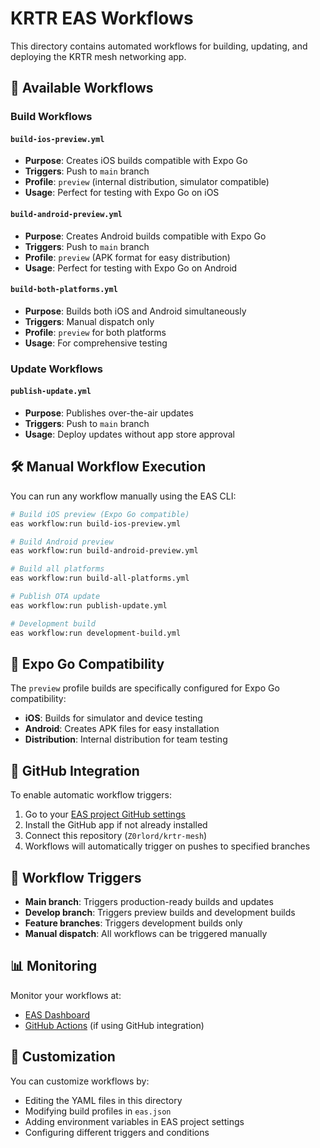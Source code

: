 # KRTR EAS Workflows

This directory contains automated workflows for building, updating, and deploying the KRTR mesh networking app.

## 🚀 Available Workflows

### Build Workflows

#### `build-ios-preview.yml`
- **Purpose**: Creates iOS builds compatible with Expo Go
- **Triggers**: Push to `main` branch
- **Profile**: `preview` (internal distribution, simulator compatible)
- **Usage**: Perfect for testing with Expo Go on iOS

#### `build-android-preview.yml`
- **Purpose**: Creates Android builds compatible with Expo Go
- **Triggers**: Push to `main` branch
- **Profile**: `preview` (APK format for easy distribution)
- **Usage**: Perfect for testing with Expo Go on Android

#### `build-both-platforms.yml`
- **Purpose**: Builds both iOS and Android simultaneously
- **Triggers**: Manual dispatch only
- **Profile**: `preview` for both platforms
- **Usage**: For comprehensive testing

### Update Workflows

#### `publish-update.yml`
- **Purpose**: Publishes over-the-air updates
- **Triggers**: Push to `main` branch
- **Usage**: Deploy updates without app store approval

## 🛠️ Manual Workflow Execution

You can run any workflow manually using the EAS CLI:

```bash
# Build iOS preview (Expo Go compatible)
eas workflow:run build-ios-preview.yml

# Build Android preview
eas workflow:run build-android-preview.yml

# Build all platforms
eas workflow:run build-all-platforms.yml

# Publish OTA update
eas workflow:run publish-update.yml

# Development build
eas workflow:run development-build.yml
```

## 📱 Expo Go Compatibility

The `preview` profile builds are specifically configured for Expo Go compatibility:

- **iOS**: Builds for simulator and device testing
- **Android**: Creates APK files for easy installation
- **Distribution**: Internal distribution for team testing

## 🔗 GitHub Integration

To enable automatic workflow triggers:

1. Go to your [EAS project GitHub settings](https://expo.dev/accounts/z0rlord/projects/krtr-mesh/github)
2. Install the GitHub app if not already installed
3. Connect this repository (`Z0rlord/krtr-mesh`)
4. Workflows will automatically trigger on pushes to specified branches

## 🎯 Workflow Triggers

- **Main branch**: Triggers production-ready builds and updates
- **Develop branch**: Triggers preview builds and development builds
- **Feature branches**: Triggers development builds only
- **Manual dispatch**: All workflows can be triggered manually

## 📊 Monitoring

Monitor your workflows at:
- [EAS Dashboard](https://expo.dev/accounts/z0rlord/projects/krtr-mesh)
- [GitHub Actions](https://github.com/Z0rlord/krtr-mesh/actions) (if using GitHub integration)

## 🔧 Customization

You can customize workflows by:
- Editing the YAML files in this directory
- Modifying build profiles in `eas.json`
- Adding environment variables in EAS project settings
- Configuring different triggers and conditions
